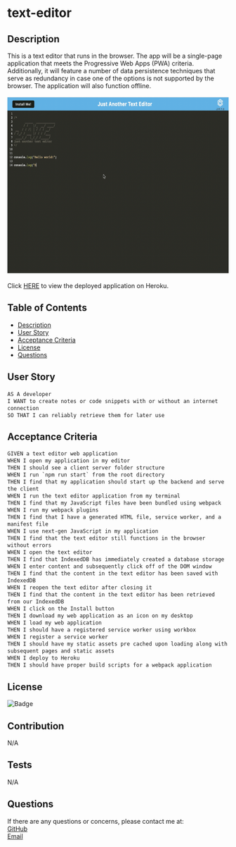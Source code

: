 # text-editor


## Description
This is a text editor that runs in the browser. The app will be a single-page application that meets the Progressive Web Apps (PWA) criteria. Additionally, it will feature a number of data persistence techniques that serve as redundancy in case one of the options is not supported by the browser. The application will also function offline.
<br><br>
<img src="./client/src/images/screenshot.png" alt="screeenshot" width="550px" height="400px">
<br><br>
Click [HERE](https://text-editor12.herokuapp.com/) to view the deployed application on Heroku.


## Table of Contents
    
- [Description](#description)
- [User Story](#user-story)
- [Acceptance Criteria](#acceptance-criteria)
- [License](#license)
- [Questions](#questions)


## User Story
```
AS A developer
I WANT to create notes or code snippets with or without an internet connection
SO THAT I can reliably retrieve them for later use
```
## Acceptance Criteria
```
GIVEN a text editor web application
WHEN I open my application in my editor
THEN I should see a client server folder structure
WHEN I run `npm run start` from the root directory
THEN I find that my application should start up the backend and serve the client
WHEN I run the text editor application from my terminal
THEN I find that my JavaScript files have been bundled using webpack
WHEN I run my webpack plugins
THEN I find that I have a generated HTML file, service worker, and a manifest file
WHEN I use next-gen JavaScript in my application
THEN I find that the text editor still functions in the browser without errors
WHEN I open the text editor
THEN I find that IndexedDB has immediately created a database storage
WHEN I enter content and subsequently click off of the DOM window
THEN I find that the content in the text editor has been saved with IndexedDB
WHEN I reopen the text editor after closing it
THEN I find that the content in the text editor has been retrieved from our IndexedDB
WHEN I click on the Install button
THEN I download my web application as an icon on my desktop
WHEN I load my web application
THEN I should have a registered service worker using workbox
WHEN I register a service worker
THEN I should have my static assets pre cached upon loading along with subsequent pages and static assets
WHEN I deploy to Heroku
THEN I should have proper build scripts for a webpack application
```

## License
    
![Badge](https://img.shields.io/badge/License-MIT-brightgreen?style=for-the-badge&logo=appveyor)
    
## Contribution
    
N/A
    
## Tests
    
N/A
    
## Questions
    
If there are any questions or concerns, please contact me at:<br>
[GitHub](https://github.com/khanhpbui)<br>
[Email](mailto:pkkhanhbui@gmail.com)